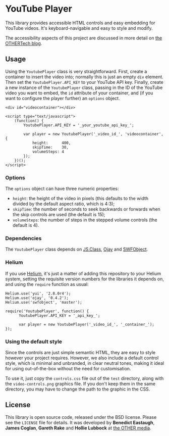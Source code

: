 YouTube Player
==============

This library provides accessible HTML controls and easy embedding for YouTube
videos. It's keyboard-navigable and easy to style and modify.

The accessibility aspects of this project are discussed in more detail on
[the OTHERTech blog][othertech].


Usage
-----

Using the `YoutubePlayer` class is very straightforward. First, create a
container to insert the video into; normally this is just an empty `div`
element. Then set the `YoutubePlayer.API_KEY` to your YouTube API key. Finally,
create a new instance of the `YoutubePlayer` class, passing in the ID of the
YouTube video you want to embed, the `id` attribute of your container, and (if
you want to configure the player further) an `options` object.

    <div id="videocontainer"></div>
    
    <script type="text/javascript">
        (function() {
            YoutubePlayer.API_KEY = '_your_youtube_api_key_';
            
            var player = new YoutubePlayer('_video_id_', 'videocontainer', {
                height:      400,
                skipTime:    30,
                volumeSteps: 4
            });
        })();
    </script>

### Options

The `options` object can have three numeric properties:

* `height`: the height of the video in pixels (this defaults to the width
  divided by the default aspect ratio, which is 4:3);
* `skipTime`: the number of seconds to seek backwards or forwards when the skip
  controls are used (the default is 15);
* `volumeSteps`: the number of steps in the stepped volume controls (the
  default is 4).

### Dependencies

The `YoutubePlayer` class depends on [JS.Class][jsclass], [Ojay][ojay] and
[SWFObject][swfobject].

### Helium

If you use [Helium][helium], it's just a matter of adding this repository to
your Helium system, setting the requisite version numbers for the libraries it
depends on, and using the `require` function as usual:

    Helium.use('yui', '2.8.0r4');
    Helium.use('ojay', '0.4.2');
    Helium.use('swfobject', 'master');
    
    require('YoutubePlayer', function() {
          YoutubePlayer.API_KEY = '_api_key_';
          
          var player = new YoutubePlayer('_video_id_', '_container_');
    });

### Using the default style

Since the controls are just simple semantic HTML, they are easy to style
however your project requires. However, we also include a default control
style, which is minimal and unbranded, in clear neutral tones, making it ideal
for using out-of-the-box without the need for customisation.

To use it, just copy the `controls.css` file out of the `test` directory, along
with the `video-controls.png` graphics file. If you don't keep them in the same
directory, you may have to change the path to the graphic in the CSS.


License
-------

This library is open source code, released under the BSD license. Please see
the `LICENSE` file for details. It was developed by **Benedict Eastaugh**,
**James Coglan**, **Gareth Rake** and **Hollie Lubbock** at
[the OTHER media][othermedia].

  [othertech]:  http://tech.othermedia.org
  [jsclass]:    http://jsclass.jcoglan.com
  [ojay]:       http://ojay.othermedia.com
  [swfobject]:  http://code.google.com/p/swfobject/
  [helium]:     http://github.com/othermedia/helium
  [othermedia]: http://www.othermedia.com
